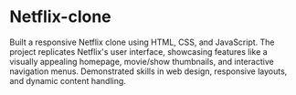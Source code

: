 # Netflix-clone

Built a responsive Netflix clone using HTML, CSS, and JavaScript. The project replicates Netflix's user interface, showcasing features like a visually appealing homepage, movie/show thumbnails, and interactive navigation menus. Demonstrated skills in web design, responsive layouts, and dynamic content handling.
